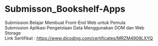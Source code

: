 # Submisson_Bookshelf-Apps
Submission 	Belajar Membuat Front-End Web untuk Pemula <br />
Submission Aplikasi Pengelolaan Data Menggunakan DOM dan Web Storage <br />
Link Sertifikat : https://www.dicoding.com/certificates/MRZM4909LXYQ
